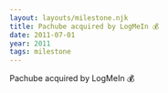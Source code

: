 ```yaml
---
layout: layouts/milestone.njk
title: Pachube acquired by LogMeIn 💰
date: 2011-07-01
year: 2011
tags: milestone
---
```

Pachube acquired by LogMeIn 💰
